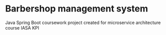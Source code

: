 # Barbershop management system
Java Spring Boot coursework project created for microservice architecture course IASA KPI
